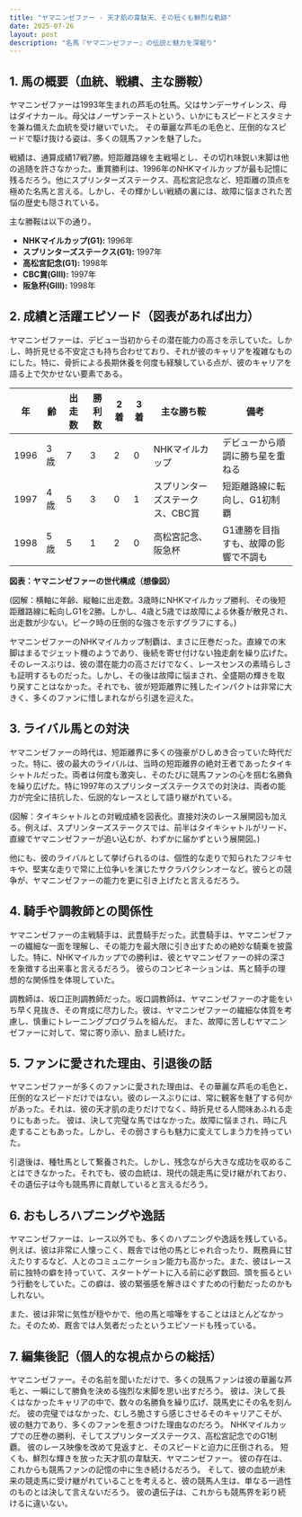 ```yaml
---
title: "ヤマニンゼファー - 天才肌の韋駄天、その短くも鮮烈な軌跡"
date: 2025-07-26
layout: post
description: "名馬『ヤマニンゼファー』の伝説と魅力を深堀り"
---
```


## 1. 馬の概要（血統、戦績、主な勝鞍）

ヤマニンゼファーは1993年生まれの芦毛の牡馬。父はサンデーサイレンス、母はダイナカール。母父はノーザンテーストという、いかにもスピードとスタミナを兼ね備えた血統を受け継いでいた。  その華麗な芦毛の毛色と、圧倒的なスピードで駆け抜ける姿は、多くの競馬ファンを魅了した。

戦績は、通算成績17戦7勝。短距離路線を主戦場とし、その切れ味鋭い末脚は他の追随を許さなかった。重賞勝利は、1996年のNHKマイルカップが最も記憶に残るだろう。他にスプリンターズステークス、高松宮記念など、短距離の頂点を極めた名馬と言える。しかし、その輝かしい戦績の裏には、故障に悩まされた苦悩の歴史も隠されている。

主な勝鞍は以下の通り。

* **NHKマイルカップ(G1):** 1996年
* **スプリンターズステークス(G1):** 1997年
* **高松宮記念(G1):** 1998年
* **CBC賞(GIII):** 1997年
* **阪急杯(GIII):** 1998年


## 2. 成績と活躍エピソード（図表があれば出力）

ヤマニンゼファーは、デビュー当初からその潜在能力の高さを示していた。しかし、時折見せる不安定さも持ち合わせており、それが彼のキャリアを複雑なものにした。特に、骨折による長期休養を何度も経験している点が、彼のキャリアを語る上で欠かせない要素である。

| 年 | 齢 | 出走数 | 勝利数 | 2着 | 3着 | 主な勝ち鞍 | 備考 |
|---|---|---|---|---|---|---|---|
| 1996 | 3歳 | 7 | 3 | 2 | 0 | NHKマイルカップ |  デビューから順調に勝ち星を重ねる |
| 1997 | 4歳 | 5 | 3 | 0 | 1 | スプリンターズステークス、CBC賞 |  短距離路線に転向し、G1初制覇 |
| 1998 | 5歳 | 5 | 1 | 2 | 0 | 高松宮記念、阪急杯 |  G1連勝を目指すも、故障の影響で不調も |


**図表：ヤマニンゼファーの世代構成（想像図）**

(図解：横軸に年齢、縦軸に出走数。3歳時にNHKマイルカップ勝利、その後短距離路線に転向しG1を2勝。しかし、4歳と5歳では故障による休養が散見され、出走数が少ない。ピーク時の圧倒的な強さを示すグラフにする。)


ヤマニンゼファーのNHKマイルカップ制覇は、まさに圧巻だった。直線での末脚はまるでジェット機のようであり、後続を寄せ付けない独走劇を繰り広げた。そのレースぶりは、彼の潜在能力の高さだけでなく、レースセンスの素晴らしさも証明するものだった。しかし、その後は故障に悩まされ、全盛期の輝きを取り戻すことはなかった。それでも、彼が短距離界に残したインパクトは非常に大きく、多くのファンに惜しまれながら引退を迎えた。


## 3. ライバル馬との対決

ヤマニンゼファーの時代は、短距離界に多くの強豪がひしめき合っていた時代だった。特に、彼の最大のライバルは、当時の短距離界の絶対王者であったタイキシャトルだった。両者は何度も激突し、そのたびに競馬ファンの心を掴む名勝負を繰り広げた。特に1997年のスプリンターズステークスでの対決は、両者の能力が完全に拮抗した、伝説的なレースとして語り継がれている。


(図解：タイキシャトルとの対戦成績を図表化。直接対決のレース展開図も加える。例えば、スプリンターズステークスでは、前半はタイキシャトルがリード、直線でヤマニンゼファーが追い込むが、わずかに届かずという展開図。)


他にも、彼のライバルとして挙げられるのは、個性的な走りで知られたフジキセキや、堅実な走りで常に上位争いを演じたサクラバクシンオーなど。彼らとの競争が、ヤマニンゼファーの能力を更に引き上げたと言えるだろう。


## 4. 騎手や調教師との関係性

ヤマニンゼファーの主戦騎手は、武豊騎手だった。武豊騎手は、ヤマニンゼファーの繊細な一面を理解し、その能力を最大限に引き出すための絶妙な騎乗を披露した。特に、NHKマイルカップでの勝利は、彼とヤマニンゼファーの絆の深さを象徴する出来事と言えるだろう。  彼らのコンビネーションは、馬と騎手の理想的な関係性を体現していた。


調教師は、坂口正則調教師だった。坂口調教師は、ヤマニンゼファーの才能をいち早く見抜き、その育成に尽力した。彼は、ヤマニンゼファーの繊細な体質を考慮し、慎重にトレーニングプログラムを組んだ。  また、故障に苦しむヤマニンゼファーに対して、常に寄り添い、励まし続けた。


## 5. ファンに愛された理由、引退後の話

ヤマニンゼファーが多くのファンに愛された理由は、その華麗な芦毛の毛色と、圧倒的なスピードだけではない。彼のレースぶりには、常に観客を魅了する何かがあった。それは、彼の天才肌の走りだけでなく、時折見せる人間味あふれる走りにもあった。  彼は、決して完璧な馬ではなかった。故障に悩まされ、時に凡走することもあった。しかし、その弱さすらも魅力に変えてしまう力を持っていた。


引退後は、種牡馬として繋養された。しかし、残念ながら大きな成功を収めることはできなかった。それでも、彼の血統は、現代の競走馬に受け継がれており、その遺伝子は今も競馬界に貢献していると言えるだろう。


## 6. おもしろハプニングや逸話

ヤマニンゼファーは、レース以外でも、多くのハプニングや逸話を残している。  例えば、彼は非常に人懐っこく、厩舎では他の馬とじゃれ合ったり、厩務員に甘えたりするなど、人とのコミュニケーション能力も高かった。また、彼はレース前に独特の癖を持っていて、スタートゲートに入る前に必ず数回、頭を振るという行動をしていた。この癖は、彼の緊張感を解きほぐすための行動だったのかもしれない。


また、彼は非常に気性が穏やかで、他の馬と喧嘩をすることはほとんどなかった。そのため、厩舎では人気者だったというエピソードも残っている。


## 7. 編集後記（個人的な視点からの総括）

ヤマニンゼファー。その名前を聞いただけで、多くの競馬ファンは彼の華麗な芦毛と、一瞬にして勝負を決める強烈な末脚を思い出すだろう。  彼は、決して長くはなかったキャリアの中で、数々の名勝負を繰り広げ、競馬史にその名を刻んだ。  彼の完璧ではなかった、むしろ脆さすら感じさせるそのキャリアこそが、彼の魅力であり、多くのファンを惹きつけた理由なのだろう。  NHKマイルカップでの圧巻の勝利、そしてスプリンターズステークス、高松宮記念でのG1制覇。  彼のレース映像を改めて見返すと、そのスピードと迫力に圧倒される。  短くも、鮮烈な輝きを放った天才肌の韋駄天、ヤマニンゼファー。  彼の存在は、これからも競馬ファンの記憶の中に生き続けるだろう。  そして、彼の血統が未来の競走馬に受け継がれていることを考えると、彼の競馬人生は、単なる一過性のものとは決して言えないだろう。  彼の遺伝子は、これからも競馬界を彩り続けるに違いない。
